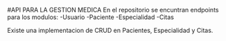 #API PARA LA GESTION MEDICA
En el repositorio se encuntran endpoints para los modulos:
-Usuario
-Paciente
-Especialidad
-Citas

Existe una implementacion de CRUD en Pacientes, Especialidad y Citas.

